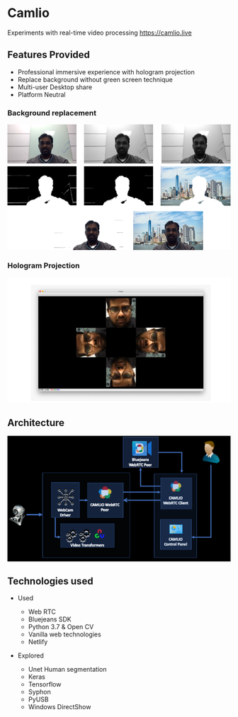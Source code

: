 # Camlio

Experiments with real-time video processing https://camlio.live

## Features Provided
- Professional immersive experience with hologram projection
- Replace background without green screen technique
- Multi-user Desktop share
- Platform Neutral

### Background replacement
![background_replacement](background_replacement.png "background_replacement 1")

### Hologram Projection
![hologram](hologram_projection.png "hologram_projection 1")

## Architecture
![architecture](architecture.png "architecture 1")

## Technologies used

- Used
   - Web RTC
   - Bluejeans SDK
   - Python 3.7 & Open CV
   - Vanilla web technologies
   - Netlify

- Explored
   - Unet Human segmentation
   - Keras
   - Tensorflow
   - Syphon
   - PyUSB
   - Windows DirectShow
